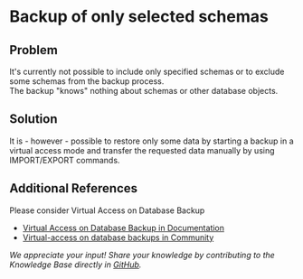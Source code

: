 # Backup of only selected schemas 
## Problem

It's currently not possible to include only specified schemas or to exclude some schemas from the backup process.  
The backup "knows" nothing about schemas or other database objects.

## Solution

It is - however - possible to restore only some data by starting a backup in a virtual access mode and transfer the requested data manually by using IMPORT/EXPORT commands. 

## Additional References

Please consider Virtual Access on Database Backup

* [Virtual Access on Database Backup in Documentation](https://docs.exasol.com/administration/on-premise/backup_restore/virtual_access_on_backup.htm)
* [Virtual-access on database backups in Community](https://exasol.my.site.com/s/article/Virtual-access-on-database-backups)

*We appreciate your input! Share your knowledge by contributing to the Knowledge Base directly in [GitHub](https://github.com/exasol/public-knowledgebase).* 